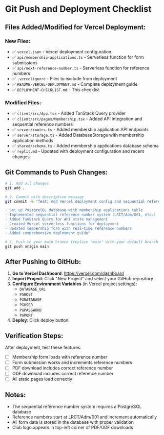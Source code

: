 # Git Push and Deployment Checklist

## Files Added/Modified for Vercel Deployment:

### New Files:
- ✅ `vercel.json` - Vercel deployment configuration
- ✅ `api/membership-applications.ts` - Serverless function for form submissions
- ✅ `api/next-reference-number.ts` - Serverless function for reference numbers
- ✅ `.vercelignore` - Files to exclude from deployment
- ✅ `README-VERCEL-DEPLOYMENT.md` - Complete deployment guide
- ✅ `DEPLOYMENT-CHECKLIST.md` - This checklist

### Modified Files:
- ✅ `client/src/App.tsx` - Added TanStack Query provider
- ✅ `client/src/pages/Membership.tsx` - Added API integration and sequential reference numbers
- ✅ `server/routes.ts` - Added membership application API endpoints
- ✅ `server/storage.ts` - Added DatabaseStorage with membership application methods
- ✅ `shared/schema.ts` - Added membership applications database schema
- ✅ `replit.md` - Updated with deployment configuration and recent changes

## Git Commands to Push Changes:

```bash
# 1. Add all changes
git add .

# 2. Commit with descriptive message
git commit -m "feat: Add Vercel deployment config and sequential reference numbers

- Set up PostgreSQL database with membership applications table
- Implemented sequential reference number system (LRCT/Adm/001, etc.)
- Added TanStack Query for API state management
- Created Vercel serverless functions for deployment
- Updated membership form with real-time reference numbers
- Added comprehensive deployment guide"

# 3. Push to your main branch (replace 'main' with your default branch if different)
git push origin main
```

## After Pushing to GitHub:

1. **Go to Vercel Dashboard**: https://vercel.com/dashboard
2. **Import Project**: Click "New Project" and select your GitHub repository
3. **Configure Environment Variables** (in Vercel project settings):
   - `DATABASE_URL`
   - `PGHOST`
   - `PGDATABASE` 
   - `PGUSER`
   - `PGPASSWORD`
   - `PGPORT`
4. **Deploy**: Click deploy button

## Verification Steps:

After deployment, test these features:
- [ ] Membership form loads with reference number
- [ ] Form submission works and increments reference numbers
- [ ] PDF download includes correct reference number
- [ ] ODF download includes correct reference number
- [ ] All static pages load correctly

## Notes:

- The sequential reference number system requires a PostgreSQL database
- Reference numbers start at LRCT/Adm/001 and increment automatically
- All form data is stored in the database with proper validation
- Club logo appears in top-left corner of PDF/ODF downloads